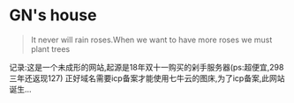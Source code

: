 # GN's house

> It never will rain roses.When we want to have more roses we must plant trees

记录:这是一个未成形的网站,起源是18年双十一购买的剁手服务器(ps:超便宜,298三年还返现127)
正好域名需要icp备案才能使用七牛云的图床,为了icp备案,此网站诞生...

